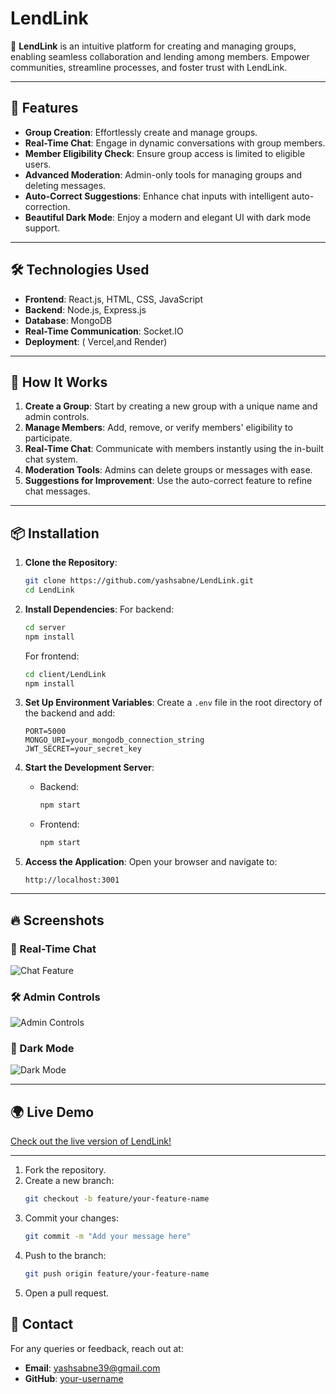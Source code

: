 
# LendLink

🌟 **LendLink** is an intuitive platform for creating and managing groups, enabling seamless collaboration and lending among members. Empower communities, streamline processes, and foster trust with LendLink.

---

## 🚀 Features

- **Group Creation**: Effortlessly create and manage groups.
- **Real-Time Chat**: Engage in dynamic conversations with group members.
- **Member Eligibility Check**: Ensure group access is limited to eligible users.
- **Advanced Moderation**: Admin-only tools for managing groups and deleting messages.
- **Auto-Correct Suggestions**: Enhance chat inputs with intelligent auto-correction.
- **Beautiful Dark Mode**: Enjoy a modern and elegant UI with dark mode support.

---

## 🛠️ Technologies Used

- **Frontend**: React.js, HTML, CSS, JavaScript
- **Backend**: Node.js, Express.js
- **Database**: MongoDB
- **Real-Time Communication**: Socket.IO
- **Deployment**: ( Vercel,and Render)

---

## 🎯 How It Works

1. **Create a Group**: Start by creating a new group with a unique name and admin controls.
2. **Manage Members**: Add, remove, or verify members' eligibility to participate.
3. **Real-Time Chat**: Communicate with members instantly using the in-built chat system.
4. **Moderation Tools**: Admins can delete groups or messages with ease.
5. **Suggestions for Improvement**: Use the auto-correct feature to refine chat messages.

---

## 📦 Installation

1. **Clone the Repository**:
   ```bash
   git clone https://github.com/yashsabne/LendLink.git
   cd LendLink
   ```

2. **Install Dependencies**:
   For backend:
   ```bash
   cd server
   npm install
   ```

   For frontend:
   ```bash
   cd client/LendLink
   npm install
   ```

3. **Set Up Environment Variables**:
   Create a `.env` file in the root directory of the backend and add:
   ```env
   PORT=5000
   MONGO_URI=your_mongodb_connection_string
   JWT_SECRET=your_secret_key
   ```

4. **Start the Development Server**:
   - Backend:
     ```bash
     npm start
     ```
   - Frontend:
     ```bash
     npm start
     ```

5. **Access the Application**:
   Open your browser and navigate to:
   ```
   http://localhost:3001
   ```

---

## 🔥 Screenshots

### 💬 Real-Time Chat
![Chat Feature](https://via.placeholder.com/800x400?text=Chat+Feature)

### 🛠️ Admin Controls
![Admin Controls](https://via.placeholder.com/800x400?text=Admin+Controls)

### 🌙 Dark Mode
![Dark Mode](https://via.placeholder.com/800x400?text=Dark+Mode)

---

## 🌍 Live Demo

[Check out the live version of LendLink!](https://lend-link-six.vercel.app/)

---

1. Fork the repository.
2. Create a new branch:
   ```bash
   git checkout -b feature/your-feature-name
   ```
3. Commit your changes:
   ```bash
   git commit -m "Add your message here"
   ```
4. Push to the branch:
   ```bash
   git push origin feature/your-feature-name
   ```
5. Open a pull request.



## 📧 Contact

For any queries or feedback, reach out at:
- **Email**: yashsabne39@gmail.com
- **GitHub**: [your-username](https://github.com/yashsabne)
```
 
